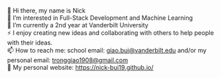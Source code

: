 👋 Hi there, my name is Nick<br/>
👀 I’m interested in Full-Stack Development and Machine Learning<br/>
🌱 I’m currently a 2nd year at Vanderbilt University<br/>
⚡ I enjoy creating new ideas and collaborating with others to help people with their ideas.<br/>
📫 How to reach me: school email: giao.bui@vanderbilt.edu and/or my personal email: tronggiao1908@gmail.com<br/>
💬 My personal website: https://nick-bui19.github.io/

<!--
**nick-bui19/nick-bui19** is a ✨ _special_ ✨ repository because its `README.md` (this file) appears on your GitHub profile.

Here are some ideas to get you started:

- 🔭 I’m currently working on ...
- 🌱 I’m currently learning ...
- 👯 I’m looking to collaborate on ...
- 🤔 I’m looking for help with ...
- 💬 Ask me about ...
- 📫 How to reach me: ...
- 😄 Pronouns: ...
- ⚡ Fun fact: ...
-->
